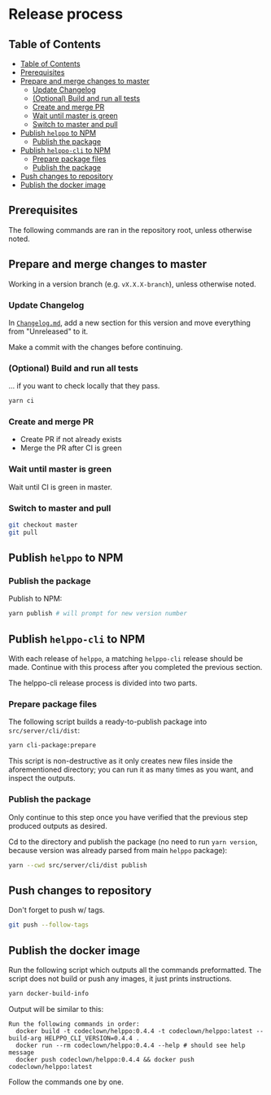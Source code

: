 # Release process

## Table of Contents

<!-- hohhoijaa -->

- [Table of Contents](#table-of-contents)
- [Prerequisites](#prerequisites)
- [Prepare and merge changes to master](#prepare-and-merge-changes-to-master)
  - [Update Changelog](#update-changelog)
  - [(Optional) Build and run all tests](#optional-build-and-run-all-tests)
  - [Create and merge PR](#create-and-merge-pr)
  - [Wait until master is green](#wait-until-master-is-green)
  - [Switch to master and pull](#switch-to-master-and-pull)
- [Publish `helppo` to NPM](#publish-helppo-to-npm)
  - [Publish the package](#publish-the-package)
- [Publish `helppo-cli` to NPM](#publish-helppo-cli-to-npm)
  - [Prepare package files](#prepare-package-files)
  - [Publish the package](#publish-the-package-1)
- [Push changes to repository](#push-changes-to-repository)
- [Publish the docker image](#publish-the-docker-image)

<!-- /hohhoijaa -->

## Prerequisites

The following commands are ran in the repository root, unless otherwise noted.

## Prepare and merge changes to master

Working in a version branch (e.g. `vX.X.X-branch`), unless otherwise noted.

### Update Changelog

In [`Changelog.md`](./Changelog.md), add a new section for this version and move everything from "Unreleased" to it.

Make a commit with the changes before continuing.

### (Optional) Build and run all tests

… if you want to check locally that they pass.

```bash
yarn ci
```

### Create and merge PR

- Create PR if not already exists
- Merge the PR after CI is green

### Wait until master is green

Wait until CI is green in master.

### Switch to master and pull

```bash
git checkout master
git pull
```

## Publish `helppo` to NPM

### Publish the package

Publish to NPM:

```bash
yarn publish # will prompt for new version number
```

## Publish `helppo-cli` to NPM

With each release of `helppo`, a matching `helppo-cli` release should be made. Continue with this process after you completed the previous section.

The helppo-cli release process is divided into two parts.

### Prepare package files

The following script builds a ready-to-publish package into `src/server/cli/dist`:

```bash
yarn cli-package:prepare
```

This script is non-destructive as it only creates new files inside the aforementioned directory; you can run it as many times as you want, and inspect the outputs.

### Publish the package

Only continue to this step once you have verified that the previous step produced outputs as desired.

Cd to the directory and publish the package (no need to run `yarn version`, because version was already parsed from main `helppo` package):

```bash
yarn --cwd src/server/cli/dist publish
```

## Push changes to repository

Don't forget to push w/ tags.

```bash
git push --follow-tags
```

## Publish the docker image

Run the following script which outputs all the commands preformatted. The script does not build or push any images, it just prints instructions.

```bash
yarn docker-build-info
```

Output will be similar to this:

```
Run the following commands in order:
  docker build -t codeclown/helppo:0.4.4 -t codeclown/helppo:latest --build-arg HELPPO_CLI_VERSION=0.4.4 .
  docker run --rm codeclown/helppo:0.4.4 --help # should see help message
  docker push codeclown/helppo:0.4.4 && docker push codeclown/helppo:latest
```

Follow the commands one by one.
